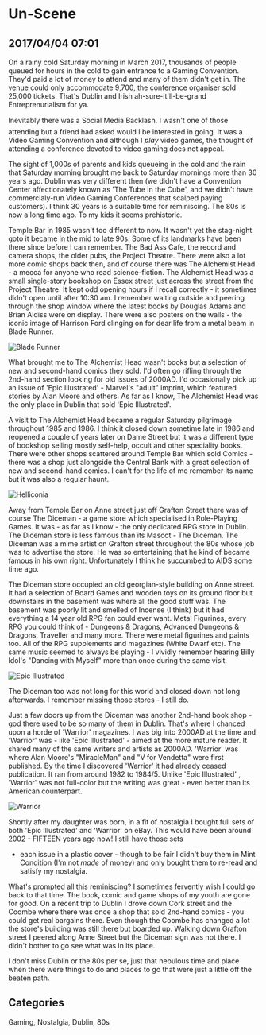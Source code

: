 # Un-Scene## 2017/04/04 07:01On a rainy cold Saturday morning in March 2017, thousands of peoplequeued for hours in the cold to gain entrance to a GamingConvention. They'd paid a lot of money to attend and many of themdidn't get in. The venue could only accommodate 9,700, the conferenceorganiser sold 25,000 tickets. That's Dublin and Irishah-sure-it'll-be-grand Entreprenurialism for ya.Inevitably there was a Social Media Backlash&#153;. I wasn't one ofthose attending but a friend had asked would I be interested ingoing. It was a Video Gaming Convention and although I _play_ videogames, the thought of attending a conference devoted to video gamingdoes not appeal.The sight of 1,000s of parents and kids queueing in the cold and therain that Saturday morning brought me back to Saturday mornings morethan 30 years ago. Dublin was very different then (we didn't have aConvention Center affectionately known as 'The Tube in the Cube', andwe didn't have commercialy-run Video Gaming Conferences that scalpedpaying customers). I think 30 years is a suitable time forreminiscing. The 80s is now a long time ago. To my kids it seemsprehistoric.Temple Bar in 1985 wasn't too different to now. It wasn't yet thestag-night goto it became in the mid to late 90s. Some of itslandmarks have been there since before I can remember. The Bad AssCafe, the record and camera shops, the older pubs, the ProjectTheatre. There were also a lot more comic shops back then, and ofcourse there was The Alchemist Head - a mecca for anyone who readscience-fiction. The Alchemist Head was a small single-story bookshopon Essex street just across the street from the Project Theatre. Itkept odd opening hours if I recall correctly - it sometimes didn'topen until after 10:30 am. I remember waiting outside and peeringthrough the shop window where the latest books by Douglas Adams andBrian Aldiss were on display. There were also posters on the walls -the iconic image of Harrison Ford clinging on for dear life from ametal beam in Blade Runner.![Blade Runner](images/harrison-ford.jpg)What brought me to The Alchemist Head wasn't books but a selection ofnew and second-hand comics they sold. I'd often go rifling through the2nd-hand section looking for old issues of 2000AD. I'd occasionallypick up an issue of 'Epic Illustrated' - Marvel's "adult" imprint,which featured stories by Alan Moore and others. As far as I know, TheAlchemist Head was the only place in Dublin that sold 'EpicIllustrated'.A visit to The Alchemist Head became a regular Saturday pilgrimagethroughout 1985 and 1986. I think it closed down sometime late in 1986and reopened a couple of years later on Dame Street but it was adifferent type of bookshop selling mostly self-help, occult and otherspeciality books. There were other shops scattered around Temple Barwhich sold Comics - there was a shop just alongside the Central Bankwith a great selection of new and second-hand comics. I can't for thelife of me remember its name but it was also a regular haunt.![Helliconia](images/Helliconia.jpg)Away from Temple Bar on Anne street just off Grafton Street there wasof course The Diceman - a game store which specialised in Role-PlayingGames. It was - as far as I know - the only dedicated RPG store inDublin. The Diceman store is less famous than its Mascot - TheDiceman. The Diceman was a mime artist on Grafton street throughoutthe 80s whose job was to advertise the store. He was so entertainingthat he kind of became famous in his own right. Unfortunately I thinkhe succumbed to AIDS some time ago.The Diceman store occupied an old georgian-style building on Annestreet. It had a selection of Board Games and wooden toys on itsground floor but downstairs in the basement was where all the goodstuff was. The basement was poorly lit and smelled of Incense (Ithink) but it had everything a 14 year old RPG fan could everwant. Metal Figurines, every RPG you could think of - Dungeons &Dragons, Advanced Dungeons & Dragons, Traveller and many more. Therewere metal figurines and paints too. All of the RPG supplements andmagazines (White Dwarf etc). The same music seemed to always beplaying - I vividly remember hearing Billy Idol's "Dancing withMyself" more than once during the same visit.![Epic Illustrated](images/epic-illustrated.jpg)The Diceman too was not long for this world and closed down not longafterwards. I remember missing those stores - I still do.Just a few doors up from the Diceman was another 2nd-hand book shop -god there used to be so many of them in Dublin. That's where I chancedupon a horde of 'Warrior' magazines. I was big into 2000AD at the timeand 'Warrior' was - like 'Epic Illustrated' - aimed at the more maturereader. It shared many of the same writers and artists as2000AD. 'Warrior' was where Alan Moore's "MiracleMan" and "V forVendetta" were first published. By the time I discovered 'Warrior' ithad already ceased publication. It ran from around 1982 to1984/5. Unlike 'Epic Illustrated' , 'Warrior' was not full-color butthe writing was great - even better than its American counterpart.![Warrior](images/warrior.jpg)Shortly after my daughter was born, in a fit of nostalgia I boughtfull sets of both 'Epic Illustrated' and 'Warrior' on eBay. This wouldhave been around 2002 - FIFTEEN years ago now! I still have those sets- each issue in a plastic cover - though to be fair I didn't buy themin Mint Condition (I'm not _made_ of money) and only bought them tore-read and satisfy my nostalgia.What's prompted all this reminiscing? I sometimes fervently wish Icould go back to that time. The book, comic and game shops of my youthare gone for good. On a recent trip to Dublin I drove down Cork streetand the Coombe where there was once a shop that sold 2nd-hand comics -you could get real bargains there. Even though the Coombe has changeda lot the store's building was still there but boarded up. Walkingdown Grafton street I peered along Anne Street but the Diceman signwas not there. I didn't bother to go see what was in its place.I don't miss Dublin or the 80s per se, just that nebulous time andplace when there were things to do and places to go that were just alittle off the beaten path.## CategoriesGaming, Nostalgia, Dublin, 80s
